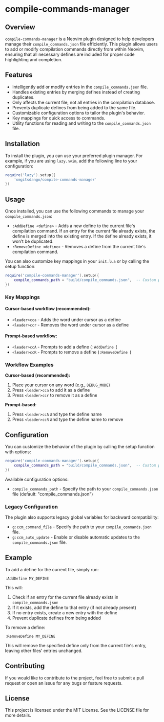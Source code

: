 # compile-commands-manager

## Overview
`compile-commands-manager` is a Neovim plugin designed to help developers manage their `compile_commands.json` file efficiently. This plugin allows users to add or modify compilation commands directly from within Neovim, ensuring that all necessary defines are included for proper code highlighting and completion.

## Features
- Intelligently add or modify entries in the `compile_commands.json` file.
- Handles existing entries by merging defines instead of creating duplicates.
- Only affects the current file, not all entries in the compilation database.
- Prevents duplicate defines from being added to the same file.
- Customizable configuration options to tailor the plugin's behavior.
- Key mappings for quick access to commands.
- Utility functions for reading and writing to the `compile_commands.json` file.

## Installation
To install the plugin, you can use your preferred plugin manager. For example, if you are using `lazy.nvim`, add the following line to your configuration:

```lua
require('lazy').setup({
    'omgitsdango/compile-commands-manager'
})
```

## Usage
Once installed, you can use the following commands to manage your `compile_commands.json`:

- `:AddDefine <define>` - Adds a new define to the current file's compilation command. If an entry for the current file already exists, the define is merged into the existing entry. If the define already exists, it won't be duplicated.
- `:RemoveDefine <define>` - Removes a define from the current file's compilation command.

You can also customize key mappings in your `init.lua` or by calling the setup function:

```lua
require('compile-commands-manager').setup({
    compile_commands_path = "build/compile_commands.json",  -- Custom path
})
```

### Key Mappings

#### Cursor-based workflow (recommended):
- `<leader>cca` - Adds the word under cursor as a define
- `<leader>ccr` - Removes the word under cursor as a define

#### Prompt-based workflow:
- `<leader>ccA` - Prompts to add a define (`:AddDefine `)
- `<leader>ccR` - Prompts to remove a define (`:RemoveDefine `)

### Workflow Examples

**Cursor-based (recommended):**
1. Place your cursor on any word (e.g., `DEBUG_MODE`)
2. Press `<leader>cca` to add it as a define
3. Press `<leader>ccr` to remove it as a define

**Prompt-based:**
1. Press `<leader>ccA` and type the define name
2. Press `<leader>ccR` and type the define name to remove

## Configuration
You can customize the behavior of the plugin by calling the setup function with options:

```lua
require('compile-commands-manager').setup({
    compile_commands_path = "build/compile_commands.json",  -- Custom path to compile_commands.json
})
```

Available configuration options:
- `compile_commands_path` - Specify the path to your `compile_commands.json` file (default: "compile_commands.json")

### Legacy Configuration
The plugin also supports legacy global variables for backward compatibility:
- `g:ccm_command_file` - Specify the path to your `compile_commands.json` file.
- `g:ccm_auto_update` - Enable or disable automatic updates to the `compile_commands.json` file.

## Example
To add a define for the current file, simply run:

```
:AddDefine MY_DEFINE
```

This will:
1. Check if an entry for the current file already exists in `compile_commands.json`
2. If it exists, add the define to that entry (if not already present)
3. If no entry exists, create a new entry with the define
4. Prevent duplicate defines from being added

To remove a define:

```
:RemoveDefine MY_DEFINE
```

This will remove the specified define only from the current file's entry, leaving other files' entries unchanged.

## Contributing
If you would like to contribute to the project, feel free to submit a pull request or open an issue for any bugs or feature requests.

## License
This project is licensed under the MIT License. See the LICENSE file for more details.
